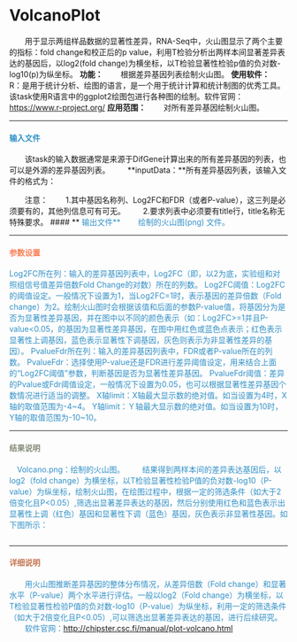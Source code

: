 # VolcanoPlot
　　用于显示两组样品数据的显著性差异，RNA-Seq中，火山图显示了两个主要的指标：fold change和校正后的p value，利用T检验分析出两样本间显著差异表达的基因后，以log2(fold change)为横坐标，以T检验显著性检验p值的负对数-log10(p)为纵坐标。
**功能：**
　　根据差异基因列表绘制火山图。
**使用软件：**
　　R：是用于统计分析、绘图的语言，是一个用于统计计算和统计制图的优秀工具。该task使用R语言中的ggplot2绘图包进行各种图的绘制。软件官网：https://www.r-project.org/
**应用范围：**
　　对所有差异基因绘制火山图。
***
#### **<i class="glyphicon glyphicon-log-in" aria-hidden="true" style="color:#3090C7"></i><span style="color:#3090C7"> 输入文件**
　　该task的输入数据通常是来源于DifGene计算出来的所有差异基因的列表，也可以是外源的差异基因列表。
　　**inputData：**所有差异基因列表，该输入文件的格式为：
  <div style="text-align:center"><img data-src="2.png" width="400px" ></img></div>
　　注意：
　　1.其中基因名称列、Log2FC和FDR（或者P-value），这三列是必须要有的，其他列信息可有可无。
　　2.要求列表中必须要有title行，title名称无特殊要求。
#### **<i class="glyphicon glyphicon-log-out" aria-hidden="true" style="color:#3090C7"></i><span style="color:#3090C7"> 输出文件**
　　绘制的火山图(png) 文件。

****
#### **<i class="fa fa-cog" aria-hidden="true" style="color:#F88158"></i> <span style="color:#F88158">参数设置**
<label id='logFC'>Log2FC所在列：</label>输入的差异基因列表中，Log2FC（即，以2为底，实验组和对照组信号值差异倍数Fold Change的对数）所在的列数。
<label id='logFcCutoff'>Log2FC阈值：</label>Log2FC的阈值设定。一般情况下设置为1，当Log2FC=1时，表示基因的差异倍数（Fold change）为2。绘制火山图时会根据该值和后面的参数P-value值，将基因分为是否为显著性差异基因，并在图中以不同的颜色表示（如：Log2FC>=1并且P-value<0.05，的基因为显著性差异基因，在图中用红色或蓝色点表示；红色表示显著性上调基因，蓝色表示显著性下调基因，灰色则表示为非显著性差异的基因）。
<label id='fdr'>PvalueFdr所在列：</label>输入的差异基因列表中，FDR或者P-value所在的列数。
<label id='pvalueFdr'>PvalueFdr：</label>选择使用P-value还是FDR进行差异阈值设定，用来结合上面的“Log2FC阈值”参数，判断基因是否为显著性差异基因。
<label id='pvalueCutoff'>PvalueFdr阈值：</label>差异的Pvalue或Fdr阈值设定，一般情况下设置为0.05，也可以根据显著性差异基因个数情况进行适当的调整。
<label id='xlimit'>X轴limit：</label>X轴最大显示数的绝对值。如当设置为4时，X轴的取值范围为-4~4。
<label id='Ylimit'>Y轴limit：</label>Ｙ轴最大显示数的绝对值。如当设置为10时，Y轴的取值范围为-10~10。


****
#### **<i class="fa fa-file-text" aria-hidden="true" style="color:#848b79"></i><span style="color:#848b79"> 结果说明**
　Volcano.png：绘制的火山图。
　　结果得到两样本间的差异表达基因后，以log2（fold change）为横坐标，以T检验显著性检验P值的负对数-log10（P-value）为纵坐标，绘制火山图，在绘图过程中，根据一定的筛选条件（如大于2倍变化且P<0.05）,筛选出显著差异表达的基因，然后分别使用红色和蓝色表示出显著性上调（红色）基因和显著性下调（蓝色）基因，灰色表示非显著性基因。如下图所示：
<div style="text-align:center">
<img data-src="1.png" width="400px" ></img>
</div>

***
#### **<span class="glyphicon glyphicon-paperclip" aria-hidden="true" style="color:#C47451"></span></i><span style="color:#C47451">  详细说明**
　　用火山图推断差异基因的整体分布情况，从差异倍数（Fold change）和显著水平（P-value）两个水平进行评估。一般以log2（Fold change）为横坐标，以T检验显著性检验P值的负对数-log10（P-value）为纵坐标，利用一定的筛选条件（如大于2倍变化且P<0.05）,可以筛选出显著差异表达的基因，进行后续研究。
　　软件官网：http://chipster.csc.fi/manual/plot-volcano.html


